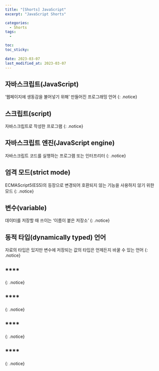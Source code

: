 ```yaml
---
title: "[Shorts] JavaScript"
excerpt: "JavaScript Shorts"

categories:
  - Shorts
tags:
  - 

toc: 
toc_sticky:
 
date: 2023-03-07
last_modified_at: 2023-03-07
---
```

## **자바스크립트(JavaScript)**

‘웹페이지에 생동감을 불어넣기 위해’ 만들어진 프로그래밍 언어
{: .notice}

## **스크립트(script)**

자바스크립트로 작성한 프로그램
{: .notice}

## **자바스크립트 엔진(JavaScript engine)**

자바스크립트 코드를 실행하는 프로그램 또는 인터프리터
{: .notice}

## **엄격 모드(strict mode)**

ECMAScript5(ES5)의 등장으로 변경되어 호환되지 않는 기능을 사용하지 않기 위한 모드
{: .notice}

## **변수(variable)**

데이터를 저장할 때 쓰이는 ‘이름이 붙은 저장소’
{: .notice}

## **동적 타입(dynamically typed) 언어**

자료의 타입은 있지만 변수에 저장되는 값의 타입은 언제든지 바꿀 수 있는 언어
{: .notice}

## ****


{: .notice}

## ****


{: .notice}

## ****


{: .notice}

## ****


{: .notice}